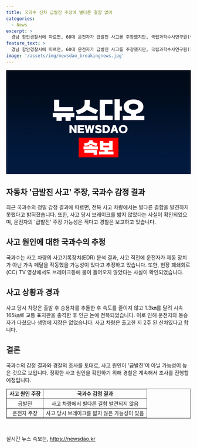 ```yaml
---
title: 국과수 신차 급발진 주장에 별다른 결함 없어
categories:
  - News
excerpt: >
  경남 함안경찰서에 따르면, 60대 운전자가 급발진 사고를 주장했지만, 국립과학수사연구원(국과수)이 이를 인정하지 않았다. 사고 차량의 정밀 감정 결과가 발표되었는데, 차량에서 별다른 결함이 발견되지 않았다고 한다. 또한, 사고 직전 운전자가 제동 장치가 아닌 가속 페달을 작동했을 가능성이 있으며, 사고 당시 브레이크등에 불이 들어오지 않은 사실이 확인됐다고 한다. 현재 경찰은 정확한 사고 원인을 조사 중이며, 운전자가 주장한 급발진 가능성은 적다고 보고 있다.
feature_text: >
  경남 함안경찰서에 따르면, 60대 운전자가 급발진 사고를 주장했지만, 국립과학수사연구원(국과수)이 이를 인정하지 않았다. 사고 차량의 정밀 감정 결과가 발표되었는데, 차량에서 별다른 결함이 발견되지 않았다고 한다. 또한, 사고 직전 운전자가 제동 장치가 아닌 가속 페달을 작동했을 가능성이 있으며, 사고 당시 브레이크등에 불이 들어오지 않은 사실이 확인됐다고 한다. 현재 경찰은 정확한 사고 원인을 조사 중이며, 운전자가 주장한 급발진 가능성은 적다고 보고 있다.
image: '/assets/img/newsdao_breakingnews.jpg'
---
```


<p><img src="/assets/img/newsdao_breakingnews.jpg" alt="cryptoinkorea 속보" /></p>

<h2 data-ke-size="size26">자동차 '급발진 사고' 주장, 국과수 감정 결과</h2>

<p data-ke-size="size16">최근 국과수의 정밀 감정 결과에 따르면, 전복 사고 차량에서는 별다른 결함을 발견하지 못했다고 밝혀졌습니다. 또한, 사고 당시 브레이크를 밟지 않았다는 사실이 확인되었으며, 운전자의 '급발진' 주장 가능성은 적다고 경찰은 보고하고 있습니다.</p>

<h2 data-ke-size="size26">사고 원인에 대한 국과수의 추정</h2>

<p data-ke-size="size16">국과수는 사고 차량의 사고기록장치(EDR) 분석 결과, 사고 직전에 운전자가 제동 장치가 아닌 가속 페달을 작동했을 가능성이 있다고 추정하고 있습니다. 또한, 현장 폐쇄회로(CC) TV 영상에서도 브레이크등에 불이 들어오지 않았다는 사실이 확인되었습니다.</p>

<h2 data-ke-size="size26">사고 상황과 경과</h2>

<p data-ke-size="size16">사고 당시 차량은 출발 후 승용차를 추돌한 후 속도를 줄이지 않고 1.3㎞를 달려 시속 165㎞로 교통 표지판을 충격한 후 인근 논에 전복되었습니다. 이로 인해 운전자와 동승자가 다쳤으나 생명에 지장은 없었습니다. 사고 차량은 출고한 지 2주 된 신차였다고 합니다.</p>

<h2 data-ke-size="size26">결론</h2>

<p data-ke-size="size16">국과수의 감정 결과와 경찰의 조사를 토대로, 사고 원인이 '급발진'이 아닐 가능성이 높은 것으로 보입니다. 정확한 사고 원인을 확인하기 위해 경찰은 계속해서 조사를 진행할 예정입니다.</p>

<table border="1">
<tbody>
<tr>
<td style="text-align: center; height: 17px;"><b>사고 원인 주장</b></td>
<td style="text-align: center; height: 17px;"><b>국과수 감정 결과</b></td>
</tr>
<tr>
<td style="text-align: center; height: 17px;">급발진</td>
<td style="text-align: center; height: 17px;">사고 차량에서 별다른 결함 발견되지 않음</td>
</tr>
<tr>
<td style="text-align: center; height: 17px;">운전자 주장</td>
<td style="text-align: center; height: 17px;">사고 당시 브레이크를 밟지 않은 가능성이 있음</td>
</tr>
</tbody>
</table>

<p data-ke-size="size16">&nbsp;</p>
실시간 뉴스 속보는, <a href="https://newsdao.kr" rel="dofollow">https://newsdao.kr</a>


